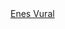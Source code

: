 <div class="badge-base LI-profile-badge" data-locale="tr_TR" data-size="medium" data-theme="dark" data-type="HORIZONTAL" data-vanity="enes-vural" data-version="v1"><a class="badge-base__link LI-simple-link" href="https://tr.linkedin.com/in/enes-vural?trk=profile-badge">Enes Vural</a></div>
              
